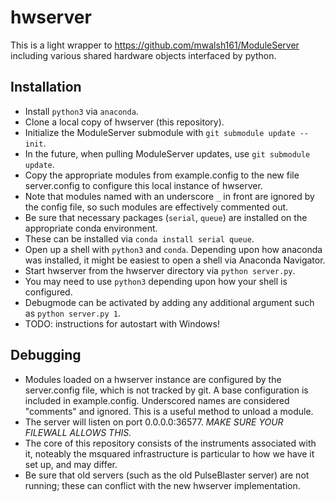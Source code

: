 # hwserver

This is a light wrapper to https://github.com/mwalsh161/ModuleServer including various shared hardware objects interfaced by python.

## Installation

 + Install `python3` via `anaconda`.
 + Clone a local copy of hwserver (this repository).
 + Initialize the ModuleServer submodule with `git submodule update --init`.
  + In the future, when pulling ModuleServer updates, use `git submodule update`.
 + Copy the appropriate modules from example.config to the new file server.config to configure this local instance of hwserver.
  + Note that modules named with an underscore `_` in front are ignored by the config file, so such modules are effectively commented out.
 + Be sure that necessary packages (`serial`, `queue`) are installed on the appropriate conda environment.
  + These can be installed via `conda install serial queue`.
 + Open up a shell with `python3` and `conda`. Depending upon how anaconda was installed, it might be easiest to open a shell via Anaconda Navigator.
 + Start hwserver from the hwserver directory via `python server.py`.
  + You may need to use `python3` depending upon how your shell is configured.
  + Debugmode can be activated by adding any additional argument such as `python server.py 1`.
 + TODO: instructions for autostart with Windows!

## Debugging

+ Modules loaded on a hwserver instance are configured by the server.config file, which is not tracked by git. A base configuration is included in example.config. Underscored names are considered "comments" and ignored. This is a useful method to unload a module.
+ The server will listen on port 0.0.0.0:36577. *MAKE SURE YOUR FILEWALL ALLOWS THIS.*
+ The core of this repository consists of the instruments associated with it, noteably the msquared infrastructure is particular to how we have it set up, and may differ.
+ Be sure that old servers (such as the old PulseBlaster server) are not running; these can conflict with the new hwserver implementation.
